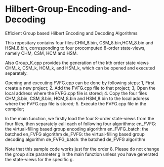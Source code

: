 # Hilbert-Group-Encoding-and-Decoding
Efficient Group based Hilbert Encoding and Decoding Algorithms

This repositary contains four files:CHM_8.bin, CSM_8.bin,HCM_8.bin and HSM_8.bin, corresponding to four procomputed 8-order state-views, namely CHM, CSM, HCM and HSM. 

Also Group_K.cpp provides the generation of the kth order state views CHM_k, CSM_k, HCM_k, and HSM_k, which can be opened and executed separately.

Opening and executing FVFG.cpp can be done by following steps:
1, First create a new project;
2. Add the FVFG.cpp file to that project;
3, Open the local address where the FVFG.cpp file is stored;
4. Copy the four files CHM_8.bin, CSM_8.bin, HCM_8.bin and HSM_8.bin to the local address where the FVFG.cpp file is stored;
5. Execute the FVFG.cpp file in the compiler;

In the main function, we firstly load the four 8-order state-views from the four files, then separately call each of following four algorithms:
en_FVFG: the virtual-filling based group encoding algorithm
en_FVFG_batch: the batched en_FVFG algorithm
de_FVFG: the virtual-filling based group decoding algorithm
de_FVFG_batch: the batched de_FVFG algorithm

Note that this sample code works just for the order 8. Please do not change the group size parameter g in the main function unless you have generated the state-views for the specific g.
